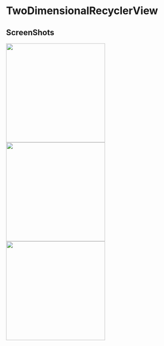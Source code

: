 # TwoDimensionalRecyclerView

## ScreenShots

<img src="https://user-images.githubusercontent.com/42689087/184677549-79fb12a9-c19f-43b9-8130-9c5c18da76c8.jpg" width="270"/>  <img src="https://user-images.githubusercontent.com/42689087/184677235-475bf8bc-a0f5-46f5-8479-ca805198d4d2.jpg" width="270"/> <img src="https://user-images.githubusercontent.com/42689087/184677717-f2bc9e31-cfd0-40f0-bf6a-160c7f34a132.jpg" width="270"/> 


